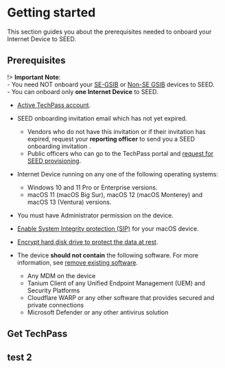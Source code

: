# Getting started

This section guides you about the prerequisites needed to onboard your Internet Device to SEED.

## Prerequisites

!> **Important Note**:<br>- You need NOT onboard your [SE-GSIB][id1] or [Non-SE GSIB][id2] devices to SEED.<br>- You can onboard only **one Internet Device** to SEED.

- [Active TechPass account](https://docs.developer.tech.gov.sg/docs/techpass-user-guide/).
- SEED onboarding invitation email which has not yet expired. 
    - Vendors who do not have this invitation or if their invitation has expired, request your **reporting officer** to send you a SEED onboarding invitation . 
    - Public officers who can go to the TechPass portal and [request for SEED provisioning](https://docs.developer.tech.gov.sg/docs/techpass-user-guide/request-for-seed-provisioning).  
- Internet Device running on any one of the following operating systems:
    - Windows 10 and 11 Pro or Enterprise versions.
    - macOS 11 (macOS Big Sur), macOS 12 (macOS Monterey) and macOS 13 (Ventura) versions.
- You must have Administrator permission on the device.    
- [Enable System Integrity protection (SIP)](https://docs.developer.tech.gov.sg/docs/security-suite-for-engineering-endpoint-devices/prerequisites-for-onboarding?id=verify-if-system-integrity-protection-is-enabled) for your macOS device.

- [Encrypt hard disk drive to protect the data at rest](https://docs.developer.tech.gov.sg/docs/security-suite-for-engineering-endpoint-devices/prerequisites-for-onboarding?id=encrypt-your-hard-disk-drive-to-protect-your-data-at-rest).        
- The device **should not contain** the following software. For more information, see [remove existing software](https://docs.developer.tech.gov.sg/docs/security-suite-for-engineering-endpoint-devices/prerequisites-for-onboarding?id=remove-existing-softwares-on-your-device).
    - Any MDM on the device
    - Tanium Client of any Unified Endpoint Management (UEM) and Security Platforms
    - Cloudflare WARP or any other software that provides secured and private connections
    - Microsoft Defender or any other antivirus solution
  






## Get TechPass

## test 2





[id1]: ## "Secured Email Device on Government Standard Image Build"
[id2]: ## "Non-Secured Email Device on Government Standard Image Build"